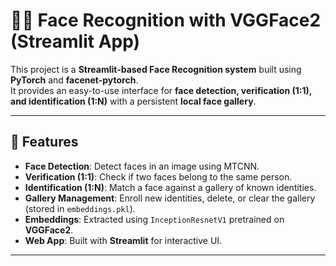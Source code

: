 
# 🧑‍💻 Face Recognition with VGGFace2 (Streamlit App)

This project is a **Streamlit-based Face Recognition system** built using **PyTorch** and **facenet-pytorch**.  
It provides an easy-to-use interface for **face detection, verification (1:1), and identification (1:N)** with a persistent **local face gallery**.

---

## 🚀 Features
- **Face Detection**: Detect faces in an image using MTCNN.
- **Verification (1:1)**: Check if two faces belong to the same person.
- **Identification (1:N)**: Match a face against a gallery of known identities.
- **Gallery Management**: Enroll new identities, delete, or clear the gallery (stored in `embeddings.pkl`).
- **Embeddings**: Extracted using `InceptionResnetV1` pretrained on **VGGFace2**.
- **Web App**: Built with **Streamlit** for interactive UI.

---
